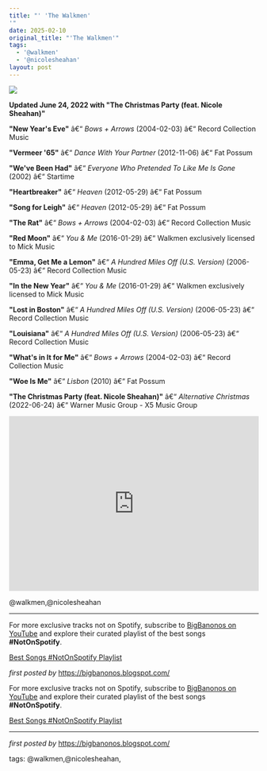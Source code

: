 ```yaml
---
title: "' 'The Walkmen'
'"
date: 2025-02-10
original_title: "'The Walkmen'"
tags:
  - '@walkmen'
  - '@nicolesheahan'
layout: post
---
```

<!-- The Walkmen -->
<img src="https://m.media-amazon.com/images/M/MV5BNDY2NTM4MWMtZWEwNy00NjUyLWFiODAtOWFiZTExYWMzNjBmXkEyXkFqcGc@._V1_.jpg" /> <p><strong>Updated June 24, 2022 with "The Christmas Party (feat. Nicole Sheahan)"</strong></p> <p><strong>"New Year's Eve"</strong> â€“ <em>Bows + Arrows</em> (2004-02-03) â€“ Record Collection Music</p>
<p><strong>"Vermeer '65"</strong> â€“ <em>Dance With Your Partner</em> (2012-11-06) â€“ Fat Possum</p>
<p><strong>"We've Been Had"</strong> â€“ <em>Everyone Who Pretended To Like Me Is Gone</em> (2002) â€“ Startime</p>
<p><strong>"Heartbreaker"</strong> â€“ <em>Heaven</em> (2012-05-29) â€“ Fat Possum</p>
<p><strong>"Song for Leigh"</strong> â€“ <em>Heaven</em> (2012-05-29) â€“ Fat Possum</p>
<p><strong>"The Rat"</strong> â€“ <em>Bows + Arrows</em> (2004-02-03) â€“ Record Collection Music</p>
<p><strong>"Red Moon"</strong> â€“ <em>You & Me</em> (2016-01-29) â€“ Walkmen exclusively licensed to Mick Music</p>
<p><strong>"Emma, Get Me a Lemon"</strong> â€“ <em>A Hundred Miles Off (U.S. Version)</em> (2006-05-23) â€“ Record Collection Music</p>
<p><strong>"In the New Year"</strong> â€“ <em>You & Me</em> (2016-01-29) â€“ Walkmen exclusively licensed to Mick Music</p>
<p><strong>"Lost in Boston"</strong> â€“ <em>A Hundred Miles Off (U.S. Version)</em> (2006-05-23) â€“ Record Collection Music</p>
<p><strong>"Louisiana"</strong> â€“ <em>A Hundred Miles Off (U.S. Version)</em> (2006-05-23) â€“ Record Collection Music</p>
<p><strong>"What's in It for Me"</strong> â€“ <em>Bows + Arrows</em> (2004-02-03) â€“ Record Collection Music</p>
<p><strong>"Woe Is Me"</strong> â€“ <em>Lisbon</em> (2010) â€“ Fat Possum</p>
<p><strong>"The Christmas Party (feat. Nicole Sheahan)"</strong> â€“ <em>Alternative Christmas</em> (2022-06-24) â€“ Warner Music Group - X5 Music Group</p> <iframe src="https://open.spotify.com/embed/playlist/5bXrt3FOLhdo1pCKrN8ZGN?utm_source=generator" width="100%" height="352" frameBorder="0" allowfullscreen="" allow="autoplay; clipboard-write; encrypted-media; fullscreen; picture-in-picture" loading="lazy"></iframe> <p>@walkmen,@nicolesheahan</p> <hr /> <!-- Footer -->
<p>For more exclusive tracks not on Spotify, subscribe to <a href="https://www.youtube.com/@BigBanonos" target="_blank">BigBanonos on YouTube</a> and explore their curated playlist of the best songs <strong>#NotOnSpotify</strong>.</p> <p><a href="https://www.youtube.com/playlist?list=PLtuNtuTatqI0kFahUCbtbfenC_ET5O_tr" target="_blank">Best Songs #NotOnSpotify Playlist</a></p> <p><em>first posted by</em> <a href="https://bigbanonos.blogspot.com/" rel="noopener" target="_new">https://bigbanonos.blogspot.com/</a></p>


<!--Subscribe and Playlist Links-->
<div>
    <p>For more exclusive tracks not on Spotify, subscribe to <a href="https://www.youtube.com/@BigBanonos" target="_blank">BigBanonos on YouTube</a> and explore their curated playlist of the best songs <strong>#NotOnSpotify</strong>.</p>
    <p><a href="https://www.youtube.com/playlist?list=PLtuNtuTatqI0kFahUCbtbfenC_ET5O_tr" target="_blank">Best Songs #NotOnSpotify Playlist<br /></a></p></div>

<hr />

<p><em>first posted by</em> <a href="https://bigbanonos.blogspot.com/" rel="noopener" target="_new">https://bigbanonos.blogspot.com/</a></p>

<p>tags: @walkmen,@nicolesheahan,</p>
